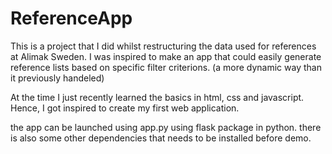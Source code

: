 # ReferenceApp

This is a project that I did whilst restructuring the data used for references at Alimak Sweden.
I was inspired to make an app that could easily generate reference lists based on specific filter criterions.
(a more dynamic way than it previously handeled)

At the time I just recently learned the basics in html, css and javascript.
Hence, I got inspired to create my first web application.

the app can be launched using app.py using flask package in python. there is also some other dependencies that
needs to be installed before demo.
